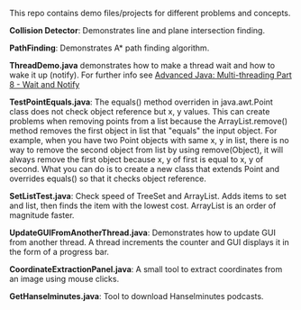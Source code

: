 This repo contains demo files/projects for different problems and concepts.

<b>Collision Detector</b>: Demonstrates line and plane intersection finding.

<b>PathFinding</b>: Demonstrates A* path finding algorithm.

<b>ThreadDemo.java</b> demonstrates how to make a thread wait and how to wake it up (notify). For further info see <a href= "http://www.youtube.com/watch?v=gx_YUORX5vk">Advanced Java: Multi-threading Part 8 - Wait and Notify</a>

<b>TestPointEquals.java</b>: The equals() method overriden in java.awt.Point class does not check object reference but x, y values. This can create problems when removing points from a list because the ArrayList.remove() method removes the first object in list that "equals" the input object. For example, when you have two Point objects with same x, y in list, there is no way to remove the second object from list by using remove(Object), it will always remove the first object because x, y of first is equal to x, y of second. What you can do is to create a new class that extends Point and overrides equals() so that it checks object reference.

<b>SetListTest.java</b>: Check speed of TreeSet and ArrayList. Adds items to set and list, then finds the item with the lowest cost. ArrayList is an order of magnitude faster.

<b>UpdateGUIFromAnotherThread.java</b>: Demonstrates how to update GUI from another thread. A thread increments the counter and GUI displays it in the form of a progress bar.

<b>CoordinateExtractionPanel.java</b>: A small tool to extract coordinates from an image using mouse clicks.

<b>GetHanselminutes.java</b>: Tool to download Hanselminutes podcasts.
